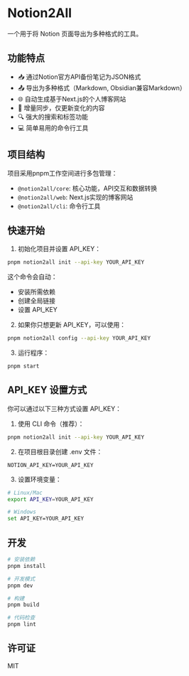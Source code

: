 # Notion2All

一个用于将 Notion 页面导出为多种格式的工具。

## 功能特点

- 📥 通过Notion官方API备份笔记为JSON格式
- 📤 导出为多种格式（Markdown, Obsidian兼容Markdown）
- 🌐 自动生成基于Next.js的个人博客网站
- 🔄 增量同步，仅更新变化的内容
- 🔍 强大的搜索和标签功能
- 💻 简单易用的命令行工具

## 项目结构

项目采用pnpm工作空间进行多包管理：

- `@notion2all/core`: 核心功能，API交互和数据转换
- `@notion2all/web`: Next.js实现的博客网站
- `@notion2all/cli`: 命令行工具

## 快速开始

1. 初始化项目并设置 API_KEY：
```bash
pnpm notion2all init --api-key YOUR_API_KEY
```

这个命令会自动：
- 安装所需依赖
- 创建全局链接
- 设置 API_KEY

2. 如果你只想更新 API_KEY，可以使用：
```bash
pnpm notion2all config --api-key YOUR_API_KEY
```

3. 运行程序：
```bash
pnpm start
```

## API_KEY 设置方式

你可以通过以下三种方式设置 API_KEY：

1. 使用 CLI 命令（推荐）：
```bash
pnpm notion2all init --api-key YOUR_API_KEY
```

2. 在项目根目录创建 .env 文件：
```
NOTION_API_KEY=YOUR_API_KEY
```

3. 设置环境变量：
```bash
# Linux/Mac
export API_KEY=YOUR_API_KEY

# Windows
set API_KEY=YOUR_API_KEY
```

## 开发

```bash
# 安装依赖
pnpm install

# 开发模式
pnpm dev

# 构建
pnpm build

# 代码检查
pnpm lint
```

## 许可证

MIT 